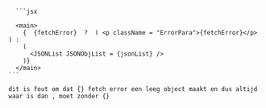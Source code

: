       ```jsx
      
      <main>
        {  {fetchError}  ?  ( <p className = "ErrorPara">{fetchError}</p> ) : 
        (
          <JSONList JSONObjList = {jsonList} />
        )}
      </main>
    ```

    dit is fout om dat {} fetch error een leeg object maakt en dus altijd waar is dan , moet zonder {}
